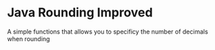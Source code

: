 # Java Rounding Improved
A simple functions that allows you to specificy the number of decimals when rounding
